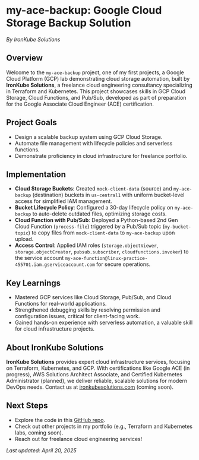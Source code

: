 
# my-ace-backup: Google Cloud Storage Backup Solution
*By IronKube Solutions*

## Overview
Welcome to the `my-ace-backup` project, one of my first projects, a Google Cloud Platform (GCP) lab demonstrating cloud storage automation, built by **IronKube Solutions**, a freelance cloud engineering consultancy specializing in Terraform and Kubernetes. This project showcases skills in GCP Cloud Storage, Cloud Functions, and Pub/Sub, developed as part of preparation for the Google Associate Cloud Engineer (ACE) certification.

## Project Goals
- Design a scalable backup system using GCP Cloud Storage.
- Automate file management with lifecycle policies and serverless functions.
- Demonstrate proficiency in cloud infrastructure for freelance portfolio.

## Implementation
- **Cloud Storage Buckets**: Created `mock-client-data` (source) and `my-ace-backup` (destination) buckets in `us-central1` with uniform bucket-level access for simplified IAM management.
- **Bucket Lifecycle Policy**: Configured a 30-day lifecycle policy on `my-ace-backup` to auto-delete outdated files, optimizing storage costs.
- **Cloud Function with Pub/Sub**: Deployed a Python-based 2nd Gen Cloud Function (`process-file`) triggered by a Pub/Sub topic (`my-bucket-topic`) to copy files from `mock-client-data` to `my-ace-backup` upon upload.
- **Access Control**: Applied IAM roles (`storage.objectViewer`, `storage.objectCreator`, `pubsub.subscriber`, `cloudfunctions.invoker`) to the service account `my-ace-function@linux-practice-455701.iam.gserviceaccount.com` for secure operations.

## Key Learnings
- Mastered GCP services like Cloud Storage, Pub/Sub, and Cloud Functions for real-world applications.
- Strengthened debugging skills by resolving permission and configuration issues, critical for client-facing work.
- Gained hands-on experience with serverless automation, a valuable skill for cloud infrastructure projects.

## About IronKube Solutions
**IronKube Solutions** provides expert cloud infrastructure services, focusing on Terraform, Kubernetes, and GCP. With certifications like Google ACE (in progress), AWS Solutions Architect Associate, and Certified Kubernetes Administrator (planned), we deliver reliable, scalable solutions for modern DevOps needs. Contact us at [ironkubesolutions.com](https://ironkubesolutions.com) (coming soon).

## Next Steps
- Explore the code in this [GitHub repo](https://github.com/DaneHately/gcp-ace-backup-lab).
- Check out other projects in my portfolio (e.g., Terraform and Kubernetes labs, coming soon).
- Reach out for freelance cloud engineering services!

*Last updated: April 20, 2025*
